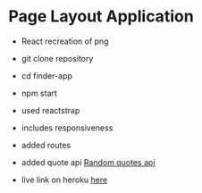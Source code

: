 # Page Layout Application

- React recreation of png
- git clone repository
- cd finder-app
- npm start

- used reactstrap
- includes responsiveness
- added routes
- added quote api [Random quotes api](https://talaikis.com/api/quotes/random/)
- live link on heroku [here](https://finder-layout.herokuapp.com/)
